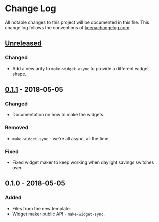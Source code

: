 # Change Log
All notable changes to this project will be documented in this file. This change log follows the conventions of [keepachangelog.com](http://keepachangelog.com/).

## [Unreleased][unreleased]
### Changed
- Add a new arity to `make-widget-async` to provide a different widget shape.

## [0.1.1] - 2018-05-05
### Changed
- Documentation on how to make the widgets.

### Removed
- `make-widget-sync` - we're all async, all the time.

### Fixed
- Fixed widget maker to keep working when daylight savings switches over.

## 0.1.0 - 2018-05-05
### Added
- Files from the new template.
- Widget maker public API - `make-widget-sync`.

[unreleased]: https://github.com/your-name/redis-pubsub/compare/0.1.1...HEAD
[0.1.1]: https://github.com/your-name/redis-pubsub/compare/0.1.0...0.1.1
